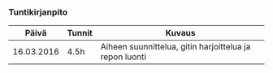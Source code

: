 ﻿### Tuntikirjanpito
Päivä | Tunnit | Kuvaus
--------------- | ----- | ------
16.03.2016 | 4.5h | Aiheen suunnittelua, gitin harjoittelua ja repon luonti
